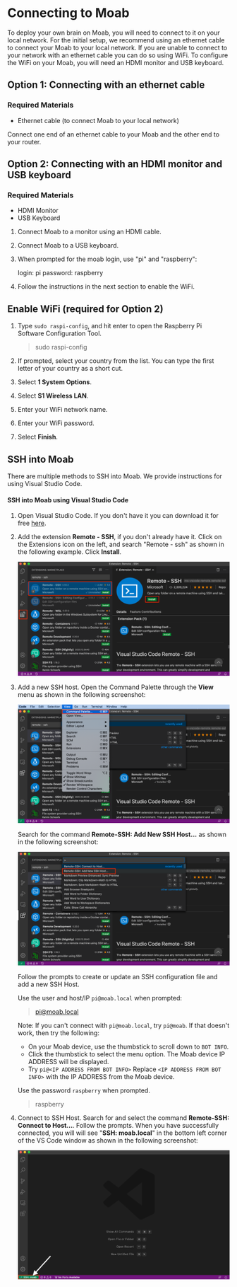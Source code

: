 # Connecting to Moab

To deploy your own brain on Moab, you will need to connect to it on your
local network. For the initial setup, we recommend using an ethernet
cable to connect your Moab to your local network. If you are unable to
connect to your network with an ethernet cable you can do so using WiFi.
To configure the WiFi on your Moab, you will need an HDMI monitor and
USB keyboard.

## Option 1: Connecting with an ethernet cable

### Required Materials

- Ethernet cable (to connect Moab to your local network)

Connect one end of an ethernet cable to your Moab and the other end to
your router.

## Option 2: Connecting with an HDMI monitor and USB keyboard

### Required Materials

- HDMI Monitor
- USB Keyboard

1. Connect Moab to a monitor using an HDMI cable.

2. Connect Moab to a USB keyboard.

3. When prompted for the moab login, use "pi" and "raspberry":

    login: pi
    password: raspberry

4. Follow the instructions in the next section to enable the WiFi.

## Enable WiFi (required for Option 2)

1. Type `sudo raspi-config`, and hit enter to open the Raspberry Pi
Software Configuration Tool.

    >sudo raspi-config

2. If prompted, select your country from the list. You can type the
first letter of your country as a short cut.

3. Select **1 System Options**.

4. Select **S1 Wireless LAN**.

5. Enter your WiFi network name.

6. Enter your WiFi password.

7. Select **Finish**.

## SSH into Moab

There are multiple methods to SSH into Moab. We provide instructions for
using Visual Studio Code.

#### SSH into Moab using Visual Studio Code

1. Open Visual Studio Code. If you don't have it you can download it for
free [here](https://code.visualstudio.com/).

2. Add the extension **Remote - SSH**, if you don't already have it.
Click on the Extensions icon on the left, and search "Remote - ssh" as
shown in the following example. Click **Install**.

   ![VSCode1](images/VSCode1.png)

3. Add a new SSH host. Open the Command Palette through the **View**
menu as shown in the following screenshot:

    ![VSCode2](images/VSCode2.png)

    Search for the command **Remote-SSH: Add New SSH Host...** as shown
    in the following screenshot:

    ![VSCode3](images/VSCode3.png)

    Follow the prompts to create or update an SSH configuration file and
    add a new SSH Host.

    Use the user and host/IP `pi@moab.local` when prompted:

    >pi@moab.local

   Note: If you can't connect with `pi@moab.local`, try `pi@moab`. If that doesn't work, then try the following:

   * On your Moab device, use the thumbstick to scroll down to `BOT INFO`.
   * Click the thumbstick to select the menu option. The Moab device IP ADDRESS will be displayed.
   * Try `pi@<IP ADDRESS FROM BOT INFO>` Replace `<IP ADDRESS FROM BOT INFO>` with the IP ADDRESS from the Moab device.

    Use the password `raspberry` when prompted.

    >raspberry

4. Connect to SSH Host. Search for and select the command **Remote-SSH:
Connect to Host...**. Follow the prompts. When you have successfully
connected, you will will see "**SSH: moab.local**" in the bottom left
corner of the VS Code window as shown in the following screenshot:

    ![VSCode4](images/VSCode4.png)
